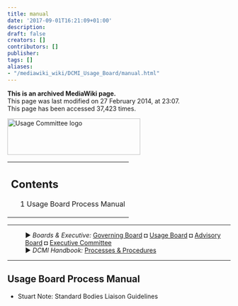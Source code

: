 ```yaml
---
title: manual
date: '2017-09-01T16:21:09+01:00'
description: 
draft: false
creators: []
contributors: []
publisher: 
tags: []
aliases:
- "/mediawiki_wiki/DCMI_Usage_Board/manual.html"
---
```


 **This is an archived MediaWiki page.**  
This page was last modified on 27 February 2014, at 23:07.  
This page has been accessed 37,423 times.

[<img alt="Usage Committee logo" src="/mediawiki_wiki/images/Usage_logo.png" width="300" height="82">](/mediawiki_wiki/images/Usage_logo.png)

<table id="toc" class="toc">
  <tr>
    <td>
      <div id="toctitle">
        <h2>Contents</h2>
      </div>
      <ul>
        <li class="toclevel-1 tocsection-1"><a href="#Usage_Board_Process_Manual"><span class="tocnumber">1</span> <span class="toctext">Usage Board Process Manual</span></a></li>
      </ul>
    </td>
  </tr>
</table>


* * *
<dl>
<dd> ► <i>Boards &amp; Executive:</i> <a href="/mediawiki_wiki/DCMI_Governing_Board.md" title="DCMI Governing Board">Governing Board</a> ◘ <a href="/mediawiki_wiki/DCMI_Usage_Board.md" title="DCMI Usage Board" class="mw-redirect">Usage Board</a> ◘ <a href="/mediawiki_wiki/DCMI_Advisory_Board.md" title="DCMI Advisory Board">Advisory Board</a> ◘ <a href="/mediawiki_wiki/Exec_Committee.md" title="Exec Committee">Executive Committee</a>
</dd>
<dd> ► <i>DCMI Handbook:</i> <a href="/mediawiki_wiki/DCMI_Handbook.md" title="DCMI Handbook">Processes &amp; Procedures</a>
</dd>
</dl>

* * *

## Usage Board Process Manual 

- Stuart Note: Standard Bodies Liaison Guidelines

